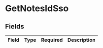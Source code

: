 # GetNotesIdSso


## Fields

| Field       | Type        | Required    | Description |
| ----------- | ----------- | ----------- | ----------- |